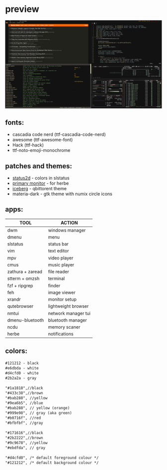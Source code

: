 # preview
![](stuff/media.png)
## fonts:
- cascadia code nerd (ttf-cascadia-code-nerd)
- awesome (ttf-awesome-font)
- Hack (ttf-hack)
- ttf-noto-emoji-monochrome

## patches and themes:
- [status2d](https://dwm.suckless.org/patches/status2d/dwm-status2d-20200508-60bb3df.diff) - colors in slstatus
- [primary monitor](https://github.com/dudik/herbe/pull/21) - for herbe
- [iceberg](https://github.com/maboroshin/qBittorrentDarktheme/blob/master/ICEBERG.qbtheme) - qbittorent theme
- materia-dark - gtk theme with numix circle icons

## apps: 

| TOOL             | ACTION              |
|------------------|---------------------|
| dwm              | windows manager     |
| dmenu            | menu                |
| slstatus         | status bar          |
| vim              | text editor         |
| mpv              | video player        |
| cmus             | music player        |
| zathura + zaread | file reader         |
| stterm + omzsh   | terminal            |
| fzf + ripgrep    | finder              |
| feh              | image viewer        |
| xrandr           | monitor setup       |
| qutebrowser      | lightweight browser |
| nmtui            | network manager tui |
| dmenu-bluetooth  | bluetooth manager   |
| ncdu             | memory scaner       |
| herbe            | notifications       |


## colors:
```
#121212 - black
#e6dbda - white
#d4cfd0 - white
#2b2a2a - gray

"#1a1818",//black
"#433c38",//brown
"#bab288", //yellow
"#9ea6b5", //blue
"#bab288", // yellow (orange)
"#999e98", // gray (aka green)
"#b0716f", //red
"#bfbfbf", //gray

"#171616",//black
"#2b2222",//brown
"#9c9678", //yellow
"#ebdfda", // gray

"#d4cfd0", /* default foreground colour */
"#121212", /* default background colour */

```

